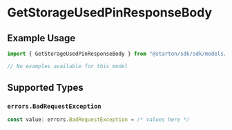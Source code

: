 # GetStorageUsedPinResponseBody

## Example Usage

```typescript
import { GetStorageUsedPinResponseBody } from "@starton/sdk/sdk/models/errors";

// No examples available for this model
```

## Supported Types

### `errors.BadRequestException`

```typescript
const value: errors.BadRequestException = /* values here */
```

